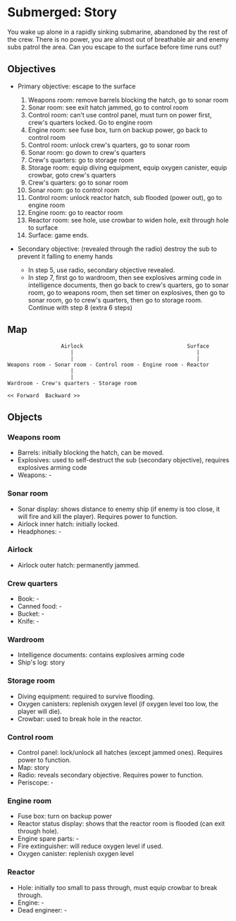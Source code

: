 # Submerged: Story

You wake up alone in a rapidly sinking submarine, abandoned by the rest of the crew. There is no power, you are almost out of breathable air and enemy subs patrol the area. Can you escape to the surface before time runs out?

## Objectives

- Primary objective: escape to the surface

    1. Weapons room: remove barrels blocking the hatch, go to sonar room
    2. Sonar room: see exit hatch jammed, go to control room
    3. Control room: can't use control panel, must turn on power first, crew's quarters locked. Go to engine room
    4. Engine room: see fuse box, turn on backup power, go back to control room
    5. Control room: unlock crew's quarters, go to sonar room
    6. Sonar room: go down to crew's quarters
    7. Crew's quarters: go to storage room
    8. Storage room: equip diving equipment, equip oxygen canister, equip crowbar, goto crew's quarters
    9. Crew's quarters: go to sonar room
    10. Sonar room: go to control room
    11. Control room: unlock reactor hatch, sub flooded (power out), go to engine room
    12. Engine room: go to reactor room
    13. Reactor room: see hole, use crowbar to widen hole, exit through hole to surface
    14. Surface: game ends.

- Secondary objective: (revealed through the radio) destroy the sub to prevent it falling to enemy hands

    - In step 5, use radio, secondary objective revealed.
    - In step 7, first go to wardroom, then see explosives arming code in intelligence documents, then go back to crew's quarters, go to sonar room, go to weapons room, then set timer on explosives, then go to sonar room, go to crew's quarters, then go to storage room. Continue with step 8 (extra 6 steps)

## Map

```
                 Airlock                                 Surface
                    |                                       |
                    |                                       |
Weapons room - Sonar room - Control room - Engine room - Reactor
                    |
                    |
Wardroom - Crew's quarters - Storage room

<< Forward  Backward >>

```

## Objects

### Weapons room

- Barrels: initially blocking the hatch, can be moved.
- Explosives: used to self-destruct the sub (secondary objective), requires explosives arming code
- Weapons: -

### Sonar room

- Sonar display: shows distance to enemy ship (if enemy is too close, it will fire and kill the player). Requires power to function.
- Airlock inner hatch: initially locked.
- Headphones: -

### Airlock

- Airlock outer hatch: permanently jammed.

### Crew quarters

- Book: -
- Canned food: -
- Bucket: -
- Knife: -

### Wardroom

- Intelligence documents: contains explosives arming code
- Ship's log: story

### Storage room

- Diving equipment: required to survive flooding.
- Oxygen canisters: replenish oxygen level (if oxygen level too low, the player will die).
- Crowbar: used to break hole in the reactor.

### Control room

- Control panel: lock/unlock all hatches (except jammed ones). Requires power to function.
- Map: story
- Radio: reveals secondary objective. Requires power to function.
- Periscope: -

### Engine room

- Fuse box: turn on backup power
- Reactor status display: shows that the reactor room is flooded (can exit through hole).
- Engine spare parts: -
- Fire extinguisher: will reduce oxygen level if used.
- Oxygen canister: replenish oxygen level

### Reactor

- Hole: initially too small to pass through, must equip crowbar to break through.
- Engine: -
- Dead engineer: -